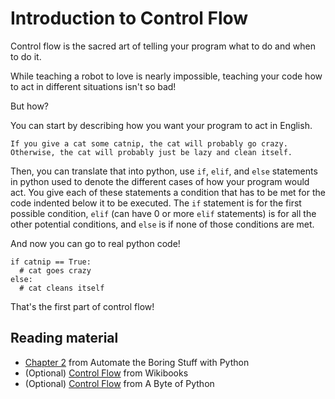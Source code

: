 # Introduction to Control Flow

Control flow is the sacred art of telling your program what to do and when to do it.

While teaching a robot to love is nearly impossible, teaching your code how to act in different situations isn't so bad!

But how?

You can start by describing how you want your program to act in English. 

```
If you give a cat some catnip, the cat will probably go crazy.
Otherwise, the cat will probably just be lazy and clean itself.
```

Then, you can translate that into python, use `if`, `elif`, and `else` statements in python used to denote the different cases of how your program would act. You give each of these statements a condition that has to be met for the code indented below it to be executed. The `if` statement is for the first possible condition,  `elif` (can have 0 or more `elif` statements) is for all the other potential conditions, and `else` is if none of those conditions are met.

And now you can go to real python code!

```
if catnip == True:
  # cat goes crazy
else:
  # cat cleans itself
```

That's the first part of control flow!

## Reading material

* [Chapter 2](https://automatetheboringstuff.com/chapter2/) from Automate the Boring Stuff with Python
* (Optional) [Control Flow](https://en.wikibooks.org/wiki/Python_Programming/Control_Flow) from Wikibooks
* (Optional) [Control Flow](https://python.swaroopch.com/control_flow.html) from A Byte of Python
